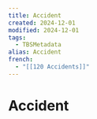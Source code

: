 ```yaml
---
title: Accident
created: 2024-12-01
modified: 2024-12-01
tags:
  - TBSMetadata
alias: Accident
french:
  - "[[120 Accidents]]"
---
```

# Accident
